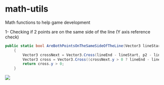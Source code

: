# math-utils
Math functions to help game development 

1- Checking if 2 points are on the same side of the line (Y axis reference check)

```c#
public static bool AreBothPointsOnTheSameSideOfTheLine(Vector3 lineStart, Vector3 lineEnd, Vector3 p1, Vector3 p2)
    {
        Vector3 crossNext = Vector3.Cross(lineEnd - lineStart, p2 - lineStart);
        Vector3 cross = Vector3.Cross((crossNext.y > 0 ? lineEnd - lineStart : lineStart - lineEnd), p1 - lineStart);
        return cross.y > 0;
    }
```

![](https://github.com/Your_Repository_Name/Your_GIF_Name.gif)
